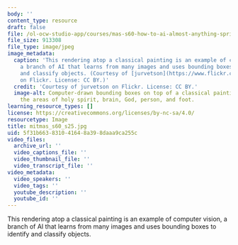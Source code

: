 ```yaml
---
body: ''
content_type: resource
draft: false
file: /ol-ocw-studio-app/courses/mas-s60-how-to-ai-almost-anything-spring-2025/mitmas_s60_s25.jpg
file_size: 913308
file_type: image/jpeg
image_metadata:
  caption: 'This rendering atop a classical painting is an example of computer vision,
    a branch of AI that learns from many images and uses bounding boxes to identify
    and classify objects. (Courtesy of [jurvetson](https://www.flickr.com/photos/jurvetson/52985047804/)
    on Flickr. License: CC BY.)'
  credit: 'Courtesy of jurvetson on Flickr. License: CC BY.'
  image-alt: Computer-drawn bounding boxes on top of a classical painting, identifying
    the areas of holy spirit, brain, God, person, and foot.
learning_resource_types: []
license: https://creativecommons.org/licenses/by-nc-sa/4.0/
resourcetype: Image
title: mitmas_s60_s25.jpg
uid: 5f31b663-8310-4164-8a39-8daaa9ca255c
video_files:
  archive_url: ''
  video_captions_file: ''
  video_thumbnail_file: ''
  video_transcript_file: ''
video_metadata:
  video_speakers: ''
  video_tags: ''
  youtube_description: ''
  youtube_id: ''
---
```

This rendering atop a classical painting is an example of computer vision, a branch of AI that learns from many images and uses bounding boxes to identify and classify objects.
